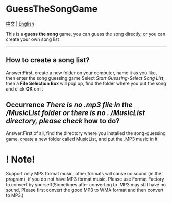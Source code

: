 # GuessTheSongGame
[中文](https://github.com/JVFCN/Guess-the-song-game/blob/main/README.md)  |  [English](https://github.com/JVFCN/Guess-the-song-game/blob/main/READMEE)

This is a **guess the song** game, you can guess the song directly, or you can create your own song list

---

## How to create a song list?
Answer:First, create a new folder on your computer, name it as you like, then enter the song guessing game
Select *Start Guessing*-*Select Song List*, then a **File Selection Box** will pop up, find the folder where you put the song and click **OK** on it

## Occurrence *There is no .mp3 file in the /MusicList folder or there is no . /MusicList directory, please check* how to do?
Answer:First of all, find the directory where you installed the song-guessing game, create a new folder called MusicList, and put the .MP3 music in it.

# ! Note!
Support only MP3 format music, other formats will cause no sound (in the program), if you do not have MP3 format music. Please use Format Factory to convert by yourself(Sometimes after converting to .MP3 may still have no sound, Please first convert the good MP3 to WMA format and then convert to MP3.)
